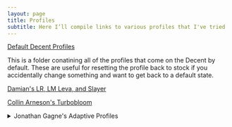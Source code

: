 ```yaml
---
layout: page
title: Profiles
subtitle: Here I’ll compile links to various profiles that I've tried
---
```


[Default Decent Profiles](http://bit.ly/decent-profiles)

This is a folder conatining all of the profiles that come on the Decent by default. These are useful for resetting the profile back to stock if you accidentally change something and want to get back to a default state.

[Damian's LR, LM Leva, and Slayer](https://www.diy.brakel.com.au/decent-profiles/)

[Collin Arneson's Turbobloom](<https://github.com/qporzk/Decent-Docs/blob/master/assets/profiles/T U R B O B L O O M.zip>)

<details>
  <summary>Jonathan Gagne's Adaptive Profiles</summary>

<a href="https://github.com/qporzk/Decent-Docs/blob/master/assets/profiles/Adaptive_Shot.tcl">Adaptive Shot—Intended for 1:2 to 1:3 espresso</a>

<a href="https://github.com/qporzk/Decent-Docs/blob/master/assets/profiles/Adaptive_Bloom.tcl">Adaptive Blooming Shot—A modified version of Scott Rao’s Blooming Shot</a>

<a href="https://github.com/qporzk/Decent-Docs/blob/master/assets/profiles/Adaptive_Allonge.tcl">Adaptive Rao Allongé—Intended for 1:5 to 1:6 Rao Allongés</a>

<a href="https://3.basecamp.com/3671212/buckets/7351439/messages/3286615994">Basecamp Thread</a>

</details>

